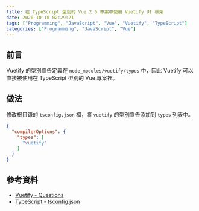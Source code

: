 ```yaml
---
title: 在 TypeScript 型別的 Vue 2.6 專案中使用 Vuetify UI 框架
date: 2020-10-10 02:29:21
tags: ["Programming", "JavaScript", "Vue", "Vuetify", "TypeScript"]
categories: ["Programming", "JavaScript", "Vue"]
---
```


## 前言

Vuetify 的型別宣告定義在 `node_modules/vuetify/types` 中，因此 Vuetify 可以直接被使用在 TypeScript 型別的 Vue 專案裡。

## 做法

修改根目錄的 `tsconfig.json` 檔，將 `vuetify` 的型別宣告添加到 `types` 列表中。

```json
{
  "compilerOptions": {
    "types": [
      "vuetify"
    ]
  }
}
```

## 參考資料

- [Vuetify - Questions](https://vuetifyjs.com/en/getting-started/frequently-asked-questions/#questions)
- [TypeScript - tsconfig.json](https://www.tslang.cn/docs/handbook/tsconfig-json.html)
